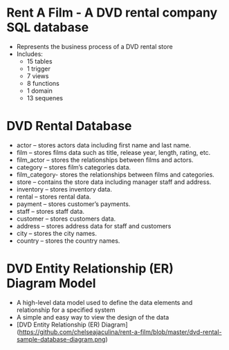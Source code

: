 # Rent A Film - A DVD rental company SQL database 
- Represents the business process of a DVD rental store
- Includes: 
  - 15 tables 
  - 1 trigger
  - 7 views
  - 8 functions 
  - 1 domain
  - 13 sequenes
  
# DVD Rental Database
- actor – stores actors data including first name and last name.
- film – stores films data such as title, release year, length, rating, etc.
- film_actor – stores the relationships between films and actors.
- category – stores film’s categories data.
- film_category- stores the relationships between films and categories.
- store – contains the store data including manager staff and address.
- inventory – stores inventory data.
- rental – stores rental data.
- payment – stores customer’s payments.
- staff – stores staff data.
- customer – stores customers data.
- address – stores address data for staff and customers
- city – stores the city names.
- country – stores the country names.

# DVD Entity Relationship (ER) Diagram Model 
- A high-level data model used to define the data elements and relationship for a specified system
- A simple and easy way to view the design of the data 
- [DVD Entity Relationship (ER) Diagram] (https://github.com/chelseajaculina/rent-a-film/blob/master/dvd-rental-sample-database-diagram.png)

